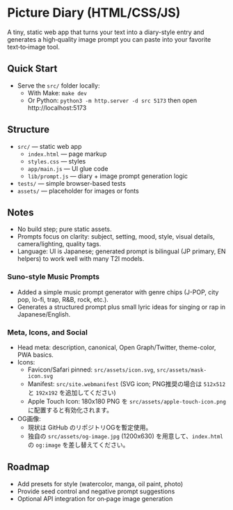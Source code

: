 # Picture Diary (HTML/CSS/JS)

A tiny, static web app that turns your text into a diary-style entry and generates a high‑quality image prompt you can paste into your favorite text‑to‑image tool.

## Quick Start

- Serve the `src/` folder locally:
  - With Make: `make dev`
  - Or Python: `python3 -m http.server -d src 5173` then open http://localhost:5173

## Structure

- `src/` — static web app
  - `index.html` — page markup
  - `styles.css` — styles
  - `app/main.js` — UI glue code
  - `lib/prompt.js` — diary + image prompt generation logic
- `tests/` — simple browser-based tests
- `assets/` — placeholder for images or fonts

## Notes

- No build step; pure static assets.
- Prompts focus on clarity: subject, setting, mood, style, visual details, camera/lighting, quality tags.
- Language: UI is Japanese; generated prompt is bilingual (JP primary, EN helpers) to work well with many T2I models.

### Suno-style Music Prompts

- Added a simple music prompt generator with genre chips (J-POP, city pop, lo-fi, trap, R&B, rock, etc.).
- Generates a structured prompt plus small lyric ideas for singing or rap in Japanese/English.

### Meta, Icons, and Social

- Head meta: description, canonical, Open Graph/Twitter, theme-color, PWA basics.
- Icons:
  - Favicon/Safari pinned: `src/assets/icon.svg`, `src/assets/mask-icon.svg`
  - Manifest: `src/site.webmanifest` (SVG icon; PNG推奨の場合は `512x512` と `192x192` を追加してください)
  - Apple Touch Icon: 180x180 PNG を `src/assets/apple-touch-icon.png` に配置すると有効化されます。
- OG画像:
  - 現状は GitHub のリポジトリOGを暫定使用。
  - 独自の `src/assets/og-image.jpg` (1200x630) を用意して、`index.html` の `og:image` を差し替えてください。

## Roadmap

- Add presets for style (watercolor, manga, oil paint, photo)
- Provide seed control and negative prompt suggestions
- Optional API integration for on‑page image generation
